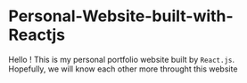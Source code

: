 # Personal-Website-built-with-Reactjs
Hello !  This is my personal portfolio website built by `React.js`.  
Hopefully, we will know each other more throught this website
